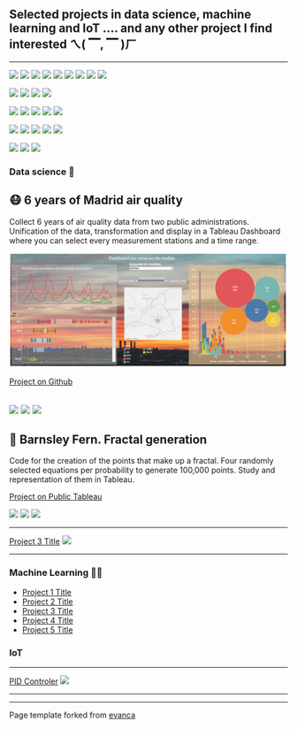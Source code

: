 ## Selected projects in data science, machine learning and IoT .... and any other project I find interested ㄟ( ▔, ▔ )ㄏ

---

[![](https://img.shields.io/badge/Python-white?logo=Python)](#) 
[![](https://img.shields.io/badge/Jupyter-white?logo=Jupyter)](#)
[![](https://img.shields.io/badge/PyTorch-white?logo=pytorch)](#)
[![](https://img.shields.io/badge/Twitter-white?logo=Twitter)](#)
[![](https://img.shields.io/badge/HuggingFace_Transformers-white?logo=huggingface)](#)
[![](https://img.shields.io/badge/Python-white?logo=Python)](#)
[![](https://img.shields.io/badge/Jupyter-white?logo=Jupyter)](#)
[![](https://img.shields.io/badge/Google-white?logo=Google)](#) 
[![](https://img.shields.io/badge/Apple-white?logo=Apple)](#)


[![](https://img.shields.io/badge/Python-white?logo=Python)](#)
[![](https://img.shields.io/badge/MongoDB-white?logo=mongodb)](#) [![](https://img.shields.io/badge/Scrapy-white?logo=scrapy)](#)
[![](https://img.shields.io/badge/Bash-white?logo=GNUbash)](#)




[![](https://img.shields.io/badge/Pandas-white?logo=Pandas)](#)
[![](https://img.shields.io/badge/Jupyter-white?logo=Jupyter)](#)
[![](https://img.shields.io/badge/Anaconda-white?logo=anaconda)](#)
[![](https://img.shields.io/badge/Geopandas-white?logo=Geopandas)](#)
[![](https://img.shields.io/badge/Bash-white?logo=GNUbash)](#)

[![](https://img.shields.io/badge/Python-white?logo=Python)](#)
[![](https://img.shields.io/badge/Jupyter-white?logo=Jupyter)](#)
[![](https://img.shields.io/badge/sklearn-white?logo=scikit-learn)](#)
[![](https://img.shields.io/badge/LIME-white?logo=LIME)](#)
[![](https://img.shields.io/badge/SHAP-white?logo=SHAP)](#)

[![](https://img.shields.io/badge/R-white?logo=R)](#)
[![](https://img.shields.io/badge/Python-white?logo=Python)](#)
[![](https://img.shields.io/badge/Jupyter-white?logo=Jupyter)](#) 





### Data science 🚀

## 😷 6 years of Madrid air quality 

Collect 6 years of air quality data from two public administrations. Unification of the data, transformation and display in a Tableau Dashboard where you can select every measurement stations and a time range. 

<img src="images/aire.PNG?raw=true"/>

[Project on Github](https://github.com/4tolon/Aire_de_calidad)

[![](https://img.shields.io/badge/Python-white?logo=Python)](#) [![](https://img.shields.io/badge/Jupyter-white?logo=Jupyter)](#) [![](https://img.shields.io/badge/Tableau-white?logo=Tableau)](#)
---

## 🌿 Barnsley Fern. Fractal generation

Code for the creation of the points that make up a fractal. Four randomly selected equations per probability to generate 100,000 points. Study and representation of them in Tableau.

[Project on Public Tableau](https://public.tableau.com/views/DataFernV1/JustaDataFern?:language=es-ES&:display_count=n&:origin=viz_share_link)

[![](https://img.shields.io/badge/Python-white?logo=Python)](#) [![](https://img.shields.io/badge/Jupyter-white?logo=Jupyter)](#) [![](https://img.shields.io/badge/Tableau-white?logo=Tableau)](#)


---
[Project 3 Title](http://example.com/)
<img src="images/dummy_thumbnail.jpg?raw=true"/>

---

### Machine Learning 🤹‍♂️

- [Project 1 Title](http://example.com/)
- [Project 2 Title](http://example.com/)
- [Project 3 Title](http://example.com/)
- [Project 4 Title](http://example.com/)
- [Project 5 Title](http://example.com/)


### IoT 

---
[PID Controler](/pdf/sample_presentation.pdf)
<img src="images/dummy_thumbnail.jpg?raw=true"/>

---




---
<p style="font-size:14px">Page template forked from <a href="https://github.com/evanca/quick-portfolio">evanca</a></p>
<!-- Remove above link if you don't want to attibute -->
